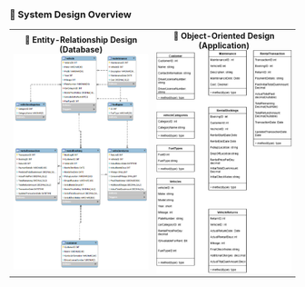 ### 🧩 System Design Overview

<table>
  <tr>
    <td align="center" width="50%">
      <strong>🔗 Entity-Relationship Design (Database)</strong><br>
      <img src="ERD_Car_Rental.png" alt="ERD Car Rental" width="100%" />
    </td>
    <td align="center" width="50%">
      <strong>🧱 Object-Oriented Design (Application)</strong><br>
      <img src="Car_Rental_ODD.png" alt="Car Rental OOD" width="100%" />
    </td>
  </tr>
</table>
